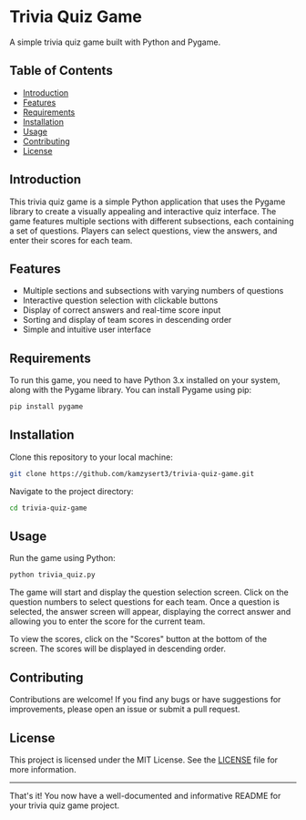 # Trivia Quiz Game

A simple trivia quiz game built with Python and Pygame.

## Table of Contents

- [Introduction](#introduction)
- [Features](#features)
- [Requirements](#requirements)
- [Installation](#installation)
- [Usage](#usage)
- [Contributing](#contributing)
- [License](#license)

## Introduction

This trivia quiz game is a simple Python application that uses the Pygame library to create a visually appealing and interactive quiz interface. The game features multiple sections with different subsections, each containing a set of questions. Players can select questions, view the answers, and enter their scores for each team.

## Features

- Multiple sections and subsections with varying numbers of questions
- Interactive question selection with clickable buttons
- Display of correct answers and real-time score input
- Sorting and display of team scores in descending order
- Simple and intuitive user interface

## Requirements

To run this game, you need to have Python 3.x installed on your system, along with the Pygame library. You can install Pygame using pip:

```bash
pip install pygame
```

## Installation

Clone this repository to your local machine:

```bash
git clone https://github.com/kamzysert3/trivia-quiz-game.git
```

Navigate to the project directory:

```bash
cd trivia-quiz-game
```

## Usage

Run the game using Python:

```bash
python trivia_quiz.py
```

The game will start and display the question selection screen. Click on the question numbers to select questions for each team. Once a question is selected, the answer screen will appear, displaying the correct answer and allowing you to enter the score for the current team.

To view the scores, click on the "Scores" button at the bottom of the screen. The scores will be displayed in descending order.

## Contributing

Contributions are welcome! If you find any bugs or have suggestions for improvements, please open an issue or submit a pull request.

## License

This project is licensed under the MIT License. See the [LICENSE](LICENSE) file for more information.

---

That's it! You now have a well-documented and informative README for your trivia quiz game project.
